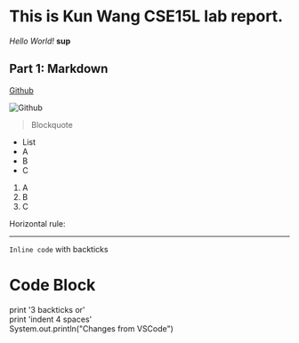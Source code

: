 # This is Kun Wang CSE15L lab report.  
*Hello World!*
**sup**
## Part 1: Markdown
[Github](http://github.com)

![Github]((AUB)NC.jpg)
> Blockquote

* List
* A
* B
* C

1.  A
2.  B
3.  C

Horizontal rule: 

---

`Inline code` with backticks	 

# Code Block
print '3 backticks or'\
print 'indent 4 spaces'\
System.out.println("Changes from VSCode")




